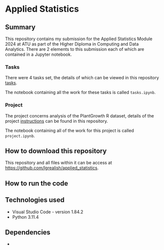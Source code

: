 # Applied Statistics

## Summary
This repository contains my submission for the Applied Statistics Module 2024 at ATU as part of the Higher Diploma in Computing and Data Analytics.  There are 2 elements to this submission each of which are contained in a Jupyter notebook.

### Tasks
There were 4 tasks set, the details of which can be viewed in this repository [tasks](/instructions/tasks.pdf).

The notebook containing all the work for these tasks is called `tasks.ipynb`.  

### Project
The project concerns analysis of the PlantGrowth R dataset, details of the project [instructions](/instructions/assessment_instructions.pdf) can be found in this repository.

The notebook containing all of the work for this project is called `project.ipynb`.   

## How to download this repository

This repository and all files within it can be access at https://github.com/lgrealish/applied_statistics.


## How to run the code



## Technologies used

  * Visual Studio Code - version 1.84.2
  * Python 3.11.4

## Dependencies
* 



